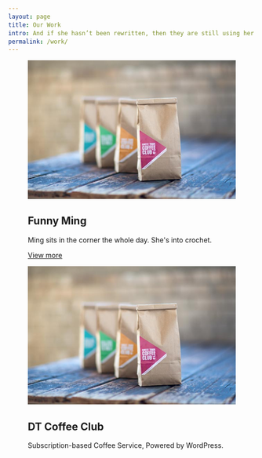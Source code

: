 ```yaml
---
layout: page
title: Our Work
intro: And if she hasn’t been rewritten, then they are still using her. Far far away, behind the word mountains, far from the countries Vokalia and Consonantia, there live the blind texts.
permalink: /work/
---
```



<div class="work">
  <figure class="effect-ming">
    <img src="/img/work_dtc.jpg" alt="img12"/>
    <figcaption>
      <h2>Funny <span>Ming</span></h2>
      <p>Ming sits in the corner the whole day. She's into crochet.</p>
      <a href="#">View more</a>
    </figcaption>     
  </figure>
  <figure class="effect-zoe">
    <img src="/img/work_dtc.jpg" alt="img1"/>
    <figcaption>
      <h2>DT <span>Coffee Club</span></h2>
      <p class="icon-links">
        <a href="#"><span class="icon-heart"></span></a>
        <a href="#"><span class="icon-eye"></span></a>
        <a href="#"><span class="icon-paper-clip"></span></a>
      </p>
      <p class="description">Subscription-based Coffee Service, Powered by WordPress.</p>
    </figcaption>          
  </figure>
</div>

